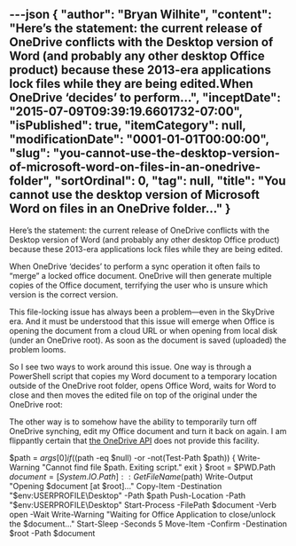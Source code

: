 ---json
{
  "author": "Bryan Wilhite",
  "content": "Here’s the statement: the current release of OneDrive conflicts with the Desktop version of Word (and probably any other desktop Office product) because these 2013-era applications lock files while they are being edited.When OneDrive ‘decides’ to perform...",
  "inceptDate": "2015-07-09T09:39:19.6601732-07:00",
  "isPublished": true,
  "itemCategory": null,
  "modificationDate": "0001-01-01T00:00:00",
  "slug": "you-cannot-use-the-desktop-version-of-microsoft-word-on-files-in-an-onedrive-folder",
  "sortOrdinal": 0,
  "tag": null,
  "title": "You cannot use the desktop version of Microsoft Word on files in an OneDrive folder…"
}
---

Here’s the statement: the current release of OneDrive conflicts with the Desktop version of Word (and probably any other desktop Office product) because these 2013-era applications lock files while they are being edited.

When OneDrive ‘decides’ to perform a sync operation it often fails to “merge” a locked office document. OneDrive will then generate multiple copies of the Office document, terrifying the user who is unsure which version is the correct version.

This file-locking issue has always been a problem—even in the SkyDrive era. And it must be understood that this issue will emerge when Office is opening the document from a cloud URL or when opening from local disk (under an OneDrive root). As soon as the document is saved (uploaded) the problem looms.

So I see two ways to work around this issue. One way is through a PowerShell script that copies my Word document to a temporary location outside of the OneDrive root folder, opens Office Word, waits for Word to close and then moves the edited file on top of the original under the OneDrive root:

The other way is to somehow have the ability to temporarily turn off OneDrive synching, edit my Office document and turn it back on again. I am flippantly certain that [the OneDrive API](https://blog.onedrive.com/the-new-onedrive-api/) does not provide this facility.


$path = $args[0]
if(($path -eq $null) -or -not(Test-Path $path))
{
    Write-Warning "Cannot find file $path. Exiting script."
    exit
}
$root = $PWD.Path
$document = [System.IO.Path]::GetFileName($path)
Write-Output "Opening $document [at $root]..."
Copy-Item -Destination "$env:USERPROFILE\Desktop" -Path $path
Push-Location -Path "$env:USERPROFILE\Desktop"
Start-Process -FilePath $document -Verb open -Wait
Write-Warning "Waiting for Office Application to close/unlock the $document…"
Start-Sleep -Seconds 5
Move-Item -Confirm -Destination $root -Path $document
